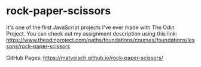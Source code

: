 # rock-paper-scissors
It's one of the first JavaScript projects I've ever made with The Odin Project. You can check out my assignment description using this link: https://www.theodinproject.com/paths/foundations/courses/foundations/lessons/rock-paper-scissors

GitHub Pages: https://matveisch.github.io/rock-paper-scissors/
